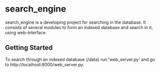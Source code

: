 # search_engine
search_engine is a developing project for searching in the database. It consists of several modules to form an indexed database and search in it, using web-interface. 
## Getting Started 
To search through an indexed database (/data) run 'web_server.py' and go to http://localhost:8000/web_server.py.
